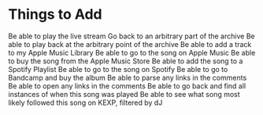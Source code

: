 #  Things to Add

Be able to play the live stream
Go back to an arbitrary part of the archive
Be able to play back at the arbitrary point of the archive
Be able to add a track to my Apple Music Library
Be able to go to the song on Apple Music
Be able to buy the song from the Apple Music Store
Be able to add the song to a Spotify Playlist
Be able to go to the song on Spotify
Be able to go to Bandcamp and buy the album
Be able to parse any links in the comments
Be able to open any links in the comments
Be able to go back and find all instances of when this song was played
Be able to see what song most likely followed this song on KEXP, filtered by dJ
